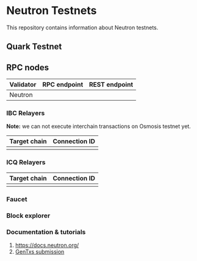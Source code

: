 # Neutron Testnets

This repository contains information about Neutron testnets.

## Quark Testnet

## RPC nodes

| Validator | RPC endpoint            | REST endpoint       |
|-----------|-------------------------|---------------------|
| Neutron   |                         |                     |


### IBC Relayers

**Note:** we can not execute interchain transactions on Osmosis testnet yet.

| Target chain                  | Connection ID |
|-------------------------------|---------------|
|                               |               |


### ICQ Relayers

| Target chain          | Connection ID |
|-----------------------|---------------|
|                       |               |


### Faucet


### Block explorer


### Documentation & tutorials

1. https://docs.neutron.org/
2. [GenTxs submission](./quark/README.md)
